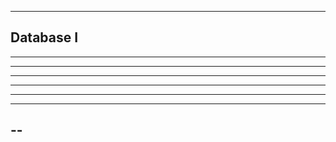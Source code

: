 ---------------
Database I 
------------------------
----------------------
-----------------
------------
----------
-----
----
--
-
